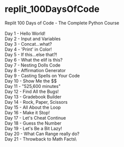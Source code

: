 # replit_100DaysOfCode
Replit 100 Days of Code - The Complete Python Course\
\
Day 1 - Hello World!\
Day 2 - Input and Variables\
Day 3 - Concat...what?\
Day 4 - 'Print' in Color!\
Day 5 - If this...else that?!\
Day 6 - What the elif is this?\
Day 7 - Nesting Dolls Code\
Day 8 - Affirmation Generator\
Day 9 - Casting Spells on Your Code\
Day 10 - Show Me the $$\
Day 11 - "525,600 minutes"\
Day 12 - Find All the Bugs!\
Day 13 - Gradebook Builder\
Day 14 - Rock, Paper, Scissors\
Day 15 - All About the Loop\
Day 16 - Make it Stop!\
Day 17 - Let's Cheat Continue\
Day 18 - Guess the Number\
Day 19 - Let's Be a Bit Lazy!\
Day 20 - What Can Range really do?\
Day 21 - Throwback to Math Facts\
